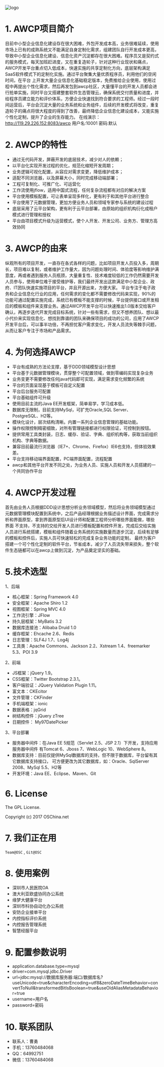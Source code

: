 ﻿![logo](https://static.oschina.net/uploads/space/2017/0325/120649_pqfj_13428.png)

# 1.  AWCP项目简介
  目前中小型企业信息化建设存在很大困难，外包开发成本高，业务很难延续，使用市场上已有的成熟系统又不能满足自身定制化需求，组建团队自行开发成本更高，导致中小型企业信息化建设、信息化资产沉淀都存在很大困难。程序员又是契约式的服务模式，每天加班赶进度，又在重复造轮子，针对这种行业现状和痛点，AWCP开发平台重点切入低成本，快速实施的共享定制化方向，底层架构满足SaaS软件模式下的定制化实施。通过平台聚集大量优质程序员，利用他们的空闲时间，在平台  上开发大量企业信息化基础稳定版本，免费推给企业使用，使用过程中再提出个性化需求，然后再发包到awcp社区，大量懂平台的开发人员都会进行抢单实施，同时平台又搭建整套软件生态管理云，确保系统交付质量和进度，并给程序员建立能力和评价体系，方便企业快速找到符合要求的工程师。经过一段时间运营后，平台会沉淀大量的业务系统和业务组件，后续的开发模式将改变，重复造轮子的痛点将很大程度的得到了改善，最终降低企业信息化建设成本，又能实施个性化定制，提升了企业的生存能力。
  在线演示：http://119.29.226.152:8083/awcp 用户名:10001 密码:默认
  

# 2. AWCP的特性

- 通过无代码开发，屏蔽开发的底层技术，减少对人的依赖；
- 以平台化实现开发过程的优化，规范化缩短开发周期；
- 业务逻辑可视化配置，从容应对需求变更，降低维护成本；
- 适配不同浏览器，以及屏幕大小，同时完成移动端部署；
- 工程可复制化、可推广化、可运营化
- 工作流使用jflow，适用中国式流程，任何复杂流程都有对应的解决方案
- 平台使用模板配置，可让表单呈现多样化，更有利于和其他平台进行整合
- 平台使用了元数据管理，更加方便业务人员和领域专家参与系统的建设过程
- 底层采用了云平台架构，更有利于云平台部署，由原始的组织机构衍化成租户模式进行管理和授权
- 平台由项目模式升级为运营模式，使个人开发、开发公司、业务方、管理方高效协同



# 3. AWCP的由来

纵观所有的项目开发，一直存在各式各样的问题，比如项目开发人员投入多，周期长，项目难以复制，或者维护工作量大，因为问题处理时间、体验度等影响维护满意度，再或者遇到服务人员瓶颈，大量重复性、技术难度较低的工作仍然需要开发人员参与，使用单位难于接受维护等，我们最终开发出这款满足中小型企业、政府、IT团队快速实施项目的平台，并且开源出来，方便大家。
    平台专注于电子政务和企业信息化行业的应用，任何需求的变化都不需要修改代码来实现，90%的功能可通过配置实施完成，系统已有模板不能支撑的时候，平台提供接口或开发相应的模板和组件来支撑业务。通过AWCP开发平台可以快速推出1.0版本交给客户确认，再逐步迭代开发完成目标系统，针对一些有需求，但又不想养团队、想以最小代价来实现信息化、想找到靠谱的团队来确保项目的成功的公司，应用了AWCP开发平台后，可以事半功倍，不再担忧客户需求变化，开发人员流失等棘手问题，从而让客户专注于市场和产品需求。

# 4. 为何选择AWCP
- 平台有成熟的方法论支撑，基于DDD领域模型设计思想
- 平台基于元数据管理模块，贯穿整个可配置领域，做到零编码实现复杂业务
- 业务变更不需要修改任何java代码即可实现，满足需求变化频繁的系统
- 平台的页面呈现基于模板可自定义配置
- 平台后台服务可配置
- 平台基础组件可升级
- 使用目前主流的Java EE开发框架，简单易学，学习成本低。
- 数据库无限制，目前支持MySql，可扩充Oracle,SQL Server、PostgreSQL、H2等。
- 模块化设计，层次结构清晰。内置一系列企业信息管理的基础功能。
- 操作权限控制精密细致，对所有管理链接都进行权限验证，可控制到按钮。
- 提供常用工具类封装，日志、缓存、验证、字典、组织机构等，获取当前组织机构、字典等数据。
- 兼容目前最流行浏览器（IE7+、Chrome、Firefox）IE6也支持，但体验效果差。
- 平台支持移动端界面配置，PC端界面配置，流程配置
- awcp和其他平台开发不同之处，为业务人员、实施人员和开发人员搭建的一个共同协作平台

# 4. AWCP开发过程
首先由业务人员根据DDD设计思想分析业务领域模型，然后将业务领域模型通过元数据管理模块配置到系统中，之后产品经理根据业务描述设计界面，完成需求分析和界面原型，拿到界面原型后UI设计师和配置工程师分析哪些界面能做，哪些界面
不支持，不支持的交给开发人员进行模板配置和控件开发，完成后交给实施人员进行系统搭建，模板和组件随着业务系统的实施数量而逐步沉淀，后续有足够的模板和控件后，实施人员可快速轻松的完成复杂业务功能的定制，
最终为客户搭建一个可个性化定制的软件平台，节省成本，减少了人员流失带来损失，整个软件生态链都可以在awcp上做到沉淀，为产品奠定坚实的基础。

# 5.技术选型

1、后端

- 核心框架：Spring Framework 4.0
- 安全框架：Apache Shiro 1.2
- 视图框架：Spring MVC 4.0
- 工作流引擎：JFlow
- 持久层框架：MyBatis 3.2
- 数据库连接池：Alibaba Druid 1.0
- 缓存框架：Ehcache 2.6、Redis
- 日志管理：SLF4J 1.7、Log4j
- 工具类：Apache Commons、Jackson 2.2、Xstream 1.4、freemarker 5.3、POI 3.9

2、前端
- JS框架：jQuery 1.9。
- CSS框架：Twitter Bootstrap 2.3.1。
- 客户端验证：JQuery Validation Plugin 1.11。
- 富文本：CKEcitor
- 文件管理：CKFinder
- 手机端框架：ionic
- 数据表格：jqGrid
- 树结构控件：jQuery zTree
- 日期控件： My97DatePicker

3、平台部署
- 服务器中间件：在Java EE 5规范（Servlet 2.5、JSP 2.1）下开发，支持应用服务器中间件 有Tomcat 6、Jboss 7、WebLogic 10、WebSphere 8。
- 数据库支持：目前仅提供MySql数据库的支持，但不限于数据库，平台留有其它数据库支持接口， 可方便更改为其它数据库，如：Oracle、SqlServer 2008、MySql 5.5、H2等
- 开发环境：Java EE、Eclipse、Maven、Git

# 6. License

The GPL License.

Copyright (c) 2017 OSChina.net

# 7. 我们正在用

`Team@OSC` , `Git@OSC`

# 8. 使用案例
- 深圳市人民医院OA
- 澳大利亚欧盛协同办公系统
- 缘梦大健康平台
- 深圳市科协自动化办公系统
- 安防企业接单平台
- 内控指标评价系统
- 内控报告管理系统
- 智慧经服平台



# 9. 配置参数说明
- application.database.type=mysql
- driver=com.mysql.jdbc.Driver
- url=jdbc:mysql://数据库服务器:端口/数据库名?useUnicode=true&characterEncoding=utf8&zeroDateTimeBehavior=convertToNull&transformedBitIsBoolean=true&useOldAliasMetadataBehavior=true
- username=用户名
- password=密码

# 10. 联系团队
- 联系人：曹勇
- 手机：13760484068
- QQ：64992751
- 微信：13760484068
